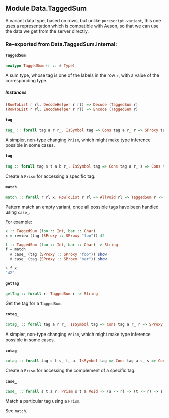 ## Module Data.TaggedSum

A variant data type, based on rows, but unlike
`purescript-variant`, this one uses a representation
which is compatible with Aeson, so that we can
use the data we get from the server directly.


### Re-exported from Data.TaggedSum.Internal:

#### `TaggedSum`

``` purescript
newtype TaggedSum (r :: # Type)
```

A sum type, whose tag is one of the labels in the row `r`,
with a value of the corresponding type.

##### Instances
``` purescript
(RowToList r rl, DecodeHelper r rl) => Decode (TaggedSum r)
(RowToList r rl, EncodeHelper r rl) => Encode (TaggedSum r)
```

#### `tag_`

``` purescript
tag_ :: forall tag a r r_. IsSymbol tag => Cons tag a r_ r => SProxy tag -> Prism' (TaggedSum r) a
```

A simpler, non-type changing `Prism`, which might
make type inference possible in some cases.

#### `tag`

``` purescript
tag :: forall tag s t a b r_. IsSymbol tag => Cons tag a r_ s => Cons tag b r_ t => SProxy tag -> Prism (TaggedSum s) (TaggedSum t) a b
```

Create a `Prism` for accessing a specific tag.

#### `match`

``` purescript
match :: forall r rl x. RowToList r rl => AllVoid rl => TaggedSum r -> x
```

Pattern match an empty variant, once all possible tags have
been handled using `case_`.

For example:

```purescript
x :: TaggedSum (foo :: Int, bar :: Char)
x = review (tag (SProxy :: SProxy "foo")) 42

f :: TaggedSum (foo :: Int, bar :: Char) -> String
f = match
  # case_ (tag (SProxy :: SProxy "foo")) show
  # case_ (tag (SProxy :: SProxy "bar")) show

> f x
"42"
```

#### `getTag`

``` purescript
getTag :: forall r. TaggedSum r -> String
```

Get the tag for a `TaggedSum`.

#### `cotag_`

``` purescript
cotag_ :: forall tag a r r_. IsSymbol tag => Cons tag a r_ r => SProxy tag -> Prism' (TaggedSum r) (TaggedSum r_)
```

A simpler, non-type changing `Prism`, which might
make type inference possible in some cases.

#### `cotag`

``` purescript
cotag :: forall tag s t s_ t_ a. IsSymbol tag => Cons tag a s_ s => Cons tag a t_ t => SProxy tag -> Prism (TaggedSum s) (TaggedSum t) (TaggedSum s_) (TaggedSum t_)
```

Create a `Prism` for accessing the complement of
a specific tag.

#### `case_`

``` purescript
case_ :: forall s t a r. Prism s t a Void -> (a -> r) -> (t -> r) -> s -> r
```

Match a particular tag using a `Prism`.

See `match`.


